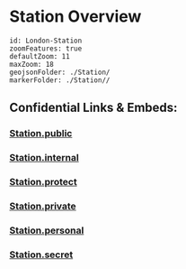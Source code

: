 # Station Overview


```leaflet
id: London-Station
zoomFeatures: true 
defaultZoom: 11 
maxZoom: 18
geojsonFolder: ./Station/
markerFolder: ./Station//
```


## Confidential Links & Embeds: 

### [Station.public](/_public/\Earth\Continent\Europe\Europe~North\UK\England\Regions~England\London,Greater\cities~GreaterLondonStation.public.md) 

### [Station.internal](/_internal/\Earth\Continent\Europe\Europe~North\UK\England\Regions~England\London,Greater\cities~GreaterLondonStation.internal.md) 

### [Station.protect](/_protect/\Earth\Continent\Europe\Europe~North\UK\England\Regions~England\London,Greater\cities~GreaterLondonStation.protect.md) 

### [Station.private](/_private/\Earth\Continent\Europe\Europe~North\UK\England\Regions~England\London,Greater\cities~GreaterLondonStation.private.md) 

### [Station.personal](/_personal/\Earth\Continent\Europe\Europe~North\UK\England\Regions~England\London,Greater\cities~GreaterLondonStation.personal.md) 

### [Station.secret](/_secret/\Earth\Continent\Europe\Europe~North\UK\England\Regions~England\London,Greater\cities~GreaterLondonStation.secret.md)

